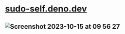 # <a href="https://sudo-self.deno.dev/">sudo-self.deno.dev</a>
## ![Screenshot 2023-10-15 at 09 56 27](https://github.com/sudo-self/react-app/assets/119916323/5eb1cbba-6e8c-425e-a943-70cfd81c77d0)



